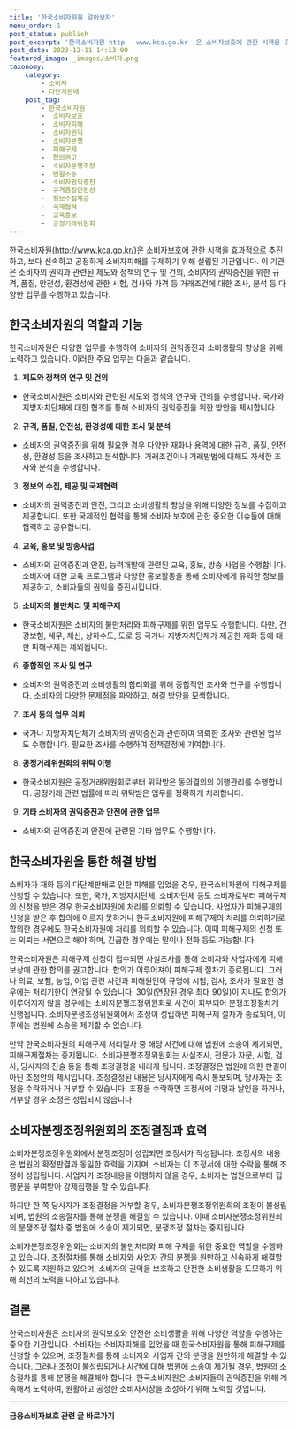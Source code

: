 ```yaml
---
title: '한국소비자원을 알아보자'
menu_order: 1
post_status: publish
post_excerpt: '한국소비자원 http   www.kca.go.kr  은 소비자보호에 관한 시책을 효과적으로 추진하고, 보다 신속하고 공정하게 소비자피해를 구제하기 위해 설립된 기관입니다. 이 기관은 소비자의 권익과 관련된 제도와 정책의 연구 및 건의, 소비자의 권익증진을 위한 규격, 품질, 안전성, 환경성에 관한 시험, 검사와 가격 등 거래조건에 대한 조사, 분석 등 다양한 업무를 수행하고 있습니다.'
post_date: 2023-12-11 14:13:00
featured_image: _images/소비자.png
taxonomy:
    category:
        - 소비자
        - 다단계판매
    post_tag:
        - 한국소비자원
        -  소비자보호
        -  소비자피해
        -  소비자권익
        -  소비자분쟁
        -  피해구제
        -  합의권고
        -  소비자분쟁조정
        -  법원소송
        -  소비자권익증진
        -  규격품질안전성
        -  정보수집제공
        -  국제협력
        -  교육홍보
        -  공정거래위원회
---
```



한국소비자원(http://www.kca.go.kr/)은 소비자보호에 관한 시책을 효과적으로 추진하고, 보다 신속하고 공정하게 소비자피해를 구제하기 위해 설립된 기관입니다. 이 기관은 소비자의 권익과 관련된 제도와 정책의 연구 및 건의, 소비자의 권익증진을 위한 규격, 품질, 안전성, 환경성에 관한 시험, 검사와 가격 등 거래조건에 대한 조사, 분석 등 다양한 업무를 수행하고 있습니다.

## **한국소비자원의 역할과 기능**

한국소비자원은 다양한 업무를 수행하여 소비자의 권익증진과 소비생활의 향상을 위해 노력하고 있습니다. 이러한 주요 업무는 다음과 같습니다.

1. **제도와 정책의 연구 및 건의**
- 한국소비자원은 소비자와 관련된 제도와 정책의 연구와 건의를 수행합니다. 국가와 지방자치단체에 대한 협조를 통해 소비자의 권익증진을 위한 방안을 제시합니다.

2. **규격, 품질, 안전성, 환경성에 대한 조사 및 분석**
- 소비자의 권익증진을 위해 필요한 경우 다양한 재화나 용역에 대한 규격, 품질, 안전성, 환경성 등을 조사하고 분석합니다. 거래조건이나 거래방법에 대해도 자세한 조사와 분석을 수행합니다.

3. **정보의 수집, 제공 및 국제협력**
- 소비자의 권익증진과 안전, 그리고 소비생활의 향상을 위해 다양한 정보를 수집하고 제공합니다. 또한 국제적인 협력을 통해 소비자 보호에 관한 중요한 이슈들에 대해 협력하고 공유합니다.

4. **교육, 홍보 및 방송사업**
- 소비자의 권익증진과 안전, 능력개발에 관련된 교육, 홍보, 방송 사업을 수행합니다. 소비자에 대한 교육 프로그램과 다양한 홍보활동을 통해 소비자에게 유익한 정보를 제공하고, 소비자들의 권익을 증진시킵니다.

5. **소비자의 불만처리 및 피해구제**
- 한국소비자원은 소비자의 불만처리와 피해구제를 위한 업무도 수행합니다. 다만, 건강보험, 세무, 체신, 상하수도, 도로 등 국가나 지방자치단체가 제공한 재화 등에 대한 피해구제는 제외됩니다.

6. **종합적인 조사 및 연구**
- 소비자의 권익증진과 소비생활의 합리화를 위해 종합적인 조사와 연구를 수행합니다. 소비자의 다양한 문제점을 파악하고, 해결 방안을 모색합니다.

7. **조사 등의 업무 의뢰**
- 국가나 지방자치단체가 소비자의 권익증진과 관련하여 의뢰한 조사와 관련된 업무도 수행합니다. 필요한 조사를 수행하여 정책결정에 기여합니다.

8. **공정거래위원회의 위탁 이행**
- 한국소비자원은 공정거래위원회로부터 위탁받은 동의결의의 이행관리를 수행합니다. 공정거래 관련 법률에 따라 위탁받은 업무를 정확하게 처리합니다.

9. **기타 소비자의 권익증진과 안전에 관한 업무**
- 소비자의 권익증진과 안전에 관련된 기타 업무도 수행합니다.

## **한국소비자원을 통한 해결 방법**

소비자가 재화 등의 다단계판매로 인한 피해를 입었을 경우, 한국소비자원에 피해구제를 신청할 수 있습니다. 또한, 국가, 지방자치단체, 소비자단체 등도 소비자로부터 피해구제의 신청을 받은 경우 한국소비자원에 처리를 의뢰할 수 있습니다. 사업자가 피해구제의 신청을 받은 후 합의에 이르지 못하거나 한국소비자원에 피해구제의 처리를 의뢰하기로 합의한 경우에도 한국소비자원에 처리를 의뢰할 수 있습니다. 이때 피해구제의 신청 또는 의뢰는 서면으로 해야 하며, 긴급한 경우에는 말이나 전화 등도 가능합니다.

한국소비자원은 피해구제 신청이 접수되면 사실조사를 통해 소비자와 사업자에게 피해보상에 관한 합의를 권고합니다. 합의가 이루어져야 피해구제 절차가 종료됩니다. 그러나 의료, 보험, 농업, 어업 관련 사건과 피해원인이 규명에 시험, 검사, 조사가 필요한 경우에는 처리기한이 연장될 수 있습니다. 30일(연장된 경우 최대 90일)이 지나도 합의가 이루어지지 않을 경우에는 소비자분쟁조정위원회로 사건이 회부되어 분쟁조정절차가 진행됩니다. 소비자분쟁조정위원회에서 조정이 성립하면 피해구제 절차가 종료되며, 이후에는 법원에 소송을 제기할 수 없습니다.

만약 한국소비자원의 피해구제 처리절차 중 해당 사건에 대해 법원에 소송이 제기되면, 피해구제절차는 중지됩니다. 소비자분쟁조정위원회는 사실조사, 전문가 자문, 시험, 검사, 당사자의 진술 등을 통해 조정결정을 내리게 됩니다. 조정결정은 법원에 의한 판결이 아닌 조정안의 제시입니다. 조정결정된 내용은 당사자에게 즉시 통보되며, 당사자는 조정을 수락하거나 거부할 수 있습니다. 조정을 수락하면 조정서에 기명과 날인을 하거나, 거부할 경우 조정은 성립되지 않습니다.

## **소비자분쟁조정위원회의 조정결정과 효력**

소비자분쟁조정위원회에서 분쟁조정이 성립되면 조정서가 작성됩니다. 조정서의 내용은 법원의 확정판결과 동일한 효력을 가지며, 소비자는 이 조정서에 대한 수락을 통해 조정이 성립됩니다. 사업자가 조정내용을 이행하지 않을 경우, 소비자는 법원으로부터 집행문을 부여받아 강제집행을 할 수 있습니다.

하지만 한 쪽 당사자가 조정결정을 거부할 경우, 소비자분쟁조정위원회의 조정이 불성립되며, 법원의 소송절차를 통해 분쟁을 해결할 수 있습니다. 이때 소비자분쟁조정위원회의 분쟁조정 절차 중 법원에 소송이 제기되면, 분쟁조정 절차는 중지됩니다.

소비자분쟁조정위원회는 소비자의 불만처리와 피해 구제를 위한 중요한 역할을 수행하고 있습니다. 조정절차를 통해 소비자와 사업자 간의 분쟁을 원만하고 신속하게 해결할 수 있도록 지원하고 있으며, 소비자의 권익을 보호하고 안전한 소비생활을 도모하기 위해 최선의 노력을 다하고 있습니다.

## **결론**

한국소비자원은 소비자의 권익보호와 안전한 소비생활을 위해 다양한 역할을 수행하는 중요한 기관입니다. 소비자는 소비자피해를 입었을 때 한국소비자원을 통해 피해구제를 신청할 수 있으며, 조정절차를 통해 소비자와 사업자 간의 분쟁을 원만하게 해결할 수 있습니다. 그러나 조정이 불성립되거나 사건에 대해 법원에 소송이 제기될 경우, 법원의 소송절차를 통해 분쟁을 해결해야 합니다. 한국소비자원은 소비자들의 권익증진을 위해 계속해서 노력하여, 원활하고 공정한 소비자시장을 조성하기 위해 노력할 것입니다.
<!-- wp:separator -->
<hr class="wp-block-separator has-alpha-channel-opacity"/>
<!-- /wp:separator -->

<!-- wp:group {"backgroundColor":"base","layout":{"type":"constrained"}} -->
<div class="wp-block-group has-base-background-color has-background"><!-- wp:paragraph {"align":"center","fontSize":"medium"} -->
<p class="has-text-align-center has-large-font-size"><strong>금융소비자보호 관련 글 바로가기</strong></p>
<!-- /wp:paragraph -->


<!-- wp:latest-posts
{"categories":[{"id":12706,"count":19,"description":"","link":"https://uknowlaw.com/category/%ea%b8%88%ec%9c%b5%ec%86%8c%eb%b9%84%ec%9e%90%eb%b3%b4%ed%98%b8/","name":"금융소비자보호","slug":"금융소비자보호","taxonomy":"category","parent":0,"meta":[],"_links":{"self":[{"href":"https://uknowlaw.com/wp-json/wp/v2/categories/12706"}],"collection":[{"href":"https://uknowlaw.com/wp-json/wp/v2/categories"}],"about":[{"href":"https://uknowlaw.com/wp-json/wp/v2/taxonomies/category"}],"wp:post_type":[{"href":"https://uknowlaw.com/wp-json/wp/v2/posts?categories=12706"}],"curies":[{"name":"wp","href":"https://api.w.org/{rel}","templated":true}]}}],"postsToShow":100,"excerptLength":28,"postLayout":"grid","columns":2,"featuredImageAlign":"left","featuredImageSizeSlug":"large","fontSize":"small"} /--></div>
<!-- /wp:group -->
